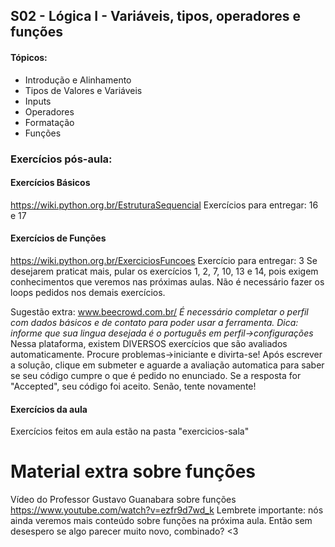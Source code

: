 ## S02 - Lógica I - Variáveis, tipos, operadores e funções

#### Tópicos:
- Introdução e Alinhamento
- Tipos de Valores e Variáveis
- Inputs
- Operadores  
- Formatação
- Funções

### Exercícios pós-aula:

#### Exercícios Básicos 
https://wiki.python.org.br/EstruturaSequencial 
Exercícios para entregar: 16 e 17


#### Exercícios de Funções
https://wiki.python.org.br/ExerciciosFuncoes
Exercício para entregar: 3
Se desejarem praticat mais, pular os exercícios 1, 2, 7, 10, 13 e 14, pois exigem conhecimentos que veremos nas próximas aulas. Não é necessário fazer os loops pedidos nos demais exercícios. 

Sugestão extra: www.beecrowd.com.br/
*É necessário completar o perfil com dados básicos e de contato para poder usar a ferramenta. Dica: informe que sua lingua desejada é o português em perfil->configurações*
Nessa plataforma, existem DIVERSOS exercícios que são avaliados automaticamente. Procure problemas->iniciante e divirta-se! Após escrever a solução, clique em submeter e aguarde a avaliação automatica para saber se seu código cumpre o que é pedido no enunciado. Se a resposta for "Accepted", seu código foi aceito. Senão, tente novamente!

#### Exercícios da aula
Exercícios feitos em aula estão na pasta "exercicios-sala"

# Material extra sobre funções 
Vídeo do Professor Gustavo Guanabara sobre funções 
https://www.youtube.com/watch?v=ezfr9d7wd_k
Lembrete importante: nós ainda veremos mais conteúdo sobre funções na próxima aula. Então sem desespero se algo parecer muito novo, combinado? <3
